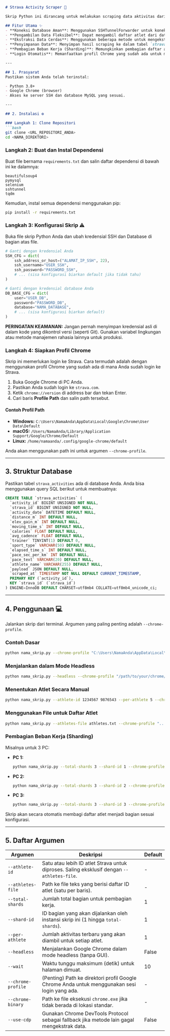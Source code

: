````markdown
# Strava Activity Scraper 🚀

Skrip Python ini dirancang untuk melakukan scraping data aktivitas dari Strava. Skrip ini menggunakan Selenium untuk mengotomatisasi browser Chrome, terhubung ke database MySQL melalui SSH Tunnel, mengambil daftar ID atlet, mengambil data aktivitas terbaru mereka, dan menyimpannya kembali ke database.

## Fitur Utama ✨
- **Koneksi Database Aman**: Menggunakan SSHTunnelForwarder untuk koneksi SSH tunnel ke MySQL.
- **Pengambilan Data Fleksibel**: Dapat mengambil daftar atlet dari database, file teks, atau argumen command-line.
- **Ekstraksi Data Cerdas**: Menggunakan beberapa metode untuk mengekstrak data JSON dari halaman Strava (termasuk dari `__NEXT_DATA__`, eksekusi JS, dan fallback ke Chrome DevTools Protocol).
- **Penyimpanan Data**: Menyimpan hasil scraping ke dalam tabel `strava_activities` dengan penanganan data duplikat (`INSERT ... ON DUPLICATE KEY UPDATE`).
- **Pembagian Beban Kerja (Sharding)**: Memungkinkan pembagian daftar atlet untuk diproses secara paralel di beberapa mesin/PC.
- **Login Otomatis**: Memanfaatkan profil Chrome yang sudah ada untuk melewati proses login Strava secara manual.

---

## 1. Prasyarat
Pastikan sistem Anda telah terinstal:

- Python 3.8+
- Google Chrome (browser)
- Akses ke server SSH dan database MySQL yang sesuai.

---

## 2. Instalasi ⚙️

### Langkah 1: Clone Repositori
```bash
git clone <URL_REPOSITORI_ANDA>
cd <NAMA_DIREKTORI>
````

### Langkah 2: Buat dan Instal Dependensi

Buat file bernama `requirements.txt` dan salin daftar dependensi di bawah ini ke dalamnya:

```text
beautifulsoup4
pymysql
selenium
sshtunnel
tqdm
```

Kemudian, instal semua dependensi menggunakan pip:

```bash
pip install -r requirements.txt
```

### Langkah 3: Konfigurasi Skrip ⚠️

Buka file skrip Python Anda dan ubah kredensial SSH dan Database di bagian atas file.

```python
# Ganti dengan kredensial Anda
SSH_CFG = dict(
    ssh_address_or_host=("ALAMAT_IP_SSH", 22),
    ssh_username="USER_SSH",
    ssh_password="PASSWORD_SSH",
    # ... (sisa konfigurasi biarkan default jika tidak tahu)
)

# Ganti dengan kredensial database Anda
DB_BASE_CFG = dict(
    user="USER_DB",
    password="PASSWORD_DB",
    database="NAMA_DATABASE",
    # ... (sisa konfigurasi biarkan default)
)
```

**PERINGATAN KEAMANAN:** Jangan pernah menyimpan kredensial asli di dalam kode yang dikontrol versi (seperti Git). Gunakan variabel lingkungan atau metode manajemen rahasia lainnya untuk produksi.

### Langkah 4: Siapkan Profil Chrome

Skrip ini memerlukan login ke Strava. Cara termudah adalah dengan menggunakan profil Chrome yang sudah ada di mana Anda sudah login ke Strava.

1. Buka Google Chrome di PC Anda.
2. Pastikan Anda sudah login ke `strava.com`.
3. Ketik `chrome://version` di address bar dan tekan Enter.
4. Cari baris **Profile Path** dan salin path tersebut.

#### Contoh Profil Path

* **Windows:** `C:\Users\NamaAnda\AppData\Local\Google\Chrome\User Data\Default`
* **macOS:** `/Users/NamaAnda/Library/Application Support/Google/Chrome/Default`
* **Linux:** `/home/namaanda/.config/google-chrome/default`

Anda akan menggunakan path ini untuk argumen `--chrome-profile`.

---

## 3. Struktur Database

Pastikan tabel `strava_activities` ada di database Anda. Anda bisa menggunakan query SQL berikut untuk membuatnya:

```sql
CREATE TABLE `strava_activities` (
  `activity_id` BIGINT UNSIGNED NOT NULL,
  `strava_id` BIGINT UNSIGNED NOT NULL,
  `activity_date` DATETIME DEFAULT NULL,
  `distance_m` INT DEFAULT NULL,
  `elev_gain_m` INT DEFAULT NULL,
  `moving_time_s` INT DEFAULT NULL,
  `calories` FLOAT DEFAULT NULL,
  `avg_cadence` FLOAT DEFAULT NULL,
  `trainer` TINYINT(1) DEFAULT 0,
  `sport_type` VARCHAR(50) DEFAULT NULL,
  `elapsed_time_s` INT DEFAULT NULL,
  `pace_sec_per_km` INT DEFAULT NULL,
  `pace_text` VARCHAR(20) DEFAULT NULL,
  `athlete_name` VARCHAR(255) DEFAULT NULL,
  `payload` JSON DEFAULT NULL,
  `scraped_at` TIMESTAMP NOT NULL DEFAULT CURRENT_TIMESTAMP,
  PRIMARY KEY (`activity_id`),
  KEY `strava_id` (`strava_id`)
) ENGINE=InnoDB DEFAULT CHARSET=utf8mb4 COLLATE=utf8mb4_unicode_ci;
```

---

## 4. Penggunaan 💻

Jalankan skrip dari terminal. Argumen yang paling penting adalah `--chrome-profile`.

### Contoh Dasar

```bash
python nama_skrip.py --chrome-profile "C:\Users\NamaAnda\AppData\Local\Google\Chrome\User Data\Default"
```

### Menjalankan dalam Mode Headless

```bash
python nama_skrip.py --headless --chrome-profile "/path/to/your/chrome/profile"
```

### Menentukan Atlet Secara Manual

```bash
python nama_skrip.py --athlete-id 1234567 9876543 --per-athlete 5 --chrome-profile "..."
```

### Menggunakan File untuk Daftar Atlet

```bash
python nama_skrip.py --athletes-file athletes.txt --chrome-profile "..."
```

### Pembagian Beban Kerja (Sharding)

Misalnya untuk 3 PC:

* **PC 1:**

  ```bash
  python nama_skrip.py --total-shards 3 --shard-id 1 --chrome-profile "..."
  ```
* **PC 2:**

  ```bash
  python nama_skrip.py --total-shards 3 --shard-id 2 --chrome-profile "..."
  ```
* **PC 3:**

  ```bash
  python nama_skrip.py --total-shards 3 --shard-id 3 --chrome-profile "..."
  ```

Skrip akan secara otomatis membagi daftar atlet menjadi bagian sesuai konfigurasi.

---

## 5. Daftar Argumen

| Argumen            | Deskripsi                                                                                    | Default |
| ------------------ | -------------------------------------------------------------------------------------------- | ------- |
| `--athlete-id`     | Satu atau lebih ID atlet Strava untuk diproses. Saling eksklusif dengan `--athletes-file`.   | -       |
| `--athletes-file`  | Path ke file teks yang berisi daftar ID atlet (satu per baris).                              | -       |
| `--total-shards`   | Jumlah total bagian untuk pembagian kerja.                                                   | 1       |
| `--shard-id`       | ID bagian yang akan dijalankan oleh instansi skrip ini (1 hingga `total-shards`).            | 1       |
| `--per-athlete`    | Jumlah aktivitas terbaru yang akan diambil untuk setiap atlet.                               | 1       |
| `--headless`       | Menjalankan Google Chrome dalam mode headless (tanpa GUI).                                   | False   |
| `--wait`           | Waktu tunggu maksimum (detik) untuk halaman dimuat.                                          | 10      |
| `--chrome-profile` | (Penting) Path ke direktori profil Google Chrome Anda untuk menggunakan sesi login yang ada. | -       |
| `--chrome-binary`  | Path ke file eksekusi `chrome.exe` jika tidak berada di lokasi standar.                      | -       |
| `--use-cdp`        | Gunakan Chrome DevTools Protocol sebagai fallback jika metode lain gagal mengekstrak data.   | False   |

```
```
